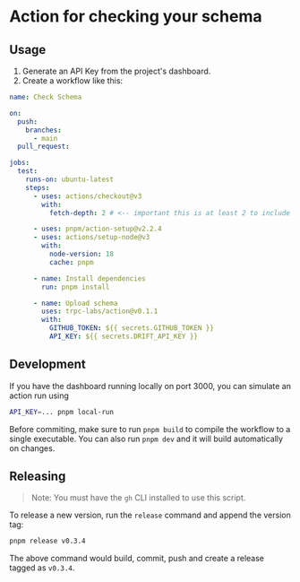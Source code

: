# Action for checking your schema

## Usage

1. Generate an API Key from the project's dashboard.
2. Create a workflow like this:

```yaml
name: Check Schema

on:
  push:
    branches:
      - main
  pull_request:

jobs:
  test:
    runs-on: ubuntu-latest
    steps:
      - uses: actions/checkout@v3
        with:
          fetch-depth: 2 # <-- important this is at least 2 to include the parent commit

      - uses: pnpm/action-setup@v2.2.4
      - uses: actions/setup-node@v3
        with:
          node-version: 18
          cache: pnpm

      - name: Install dependencies
        run: pnpm install

      - name: Upload schema
        uses: trpc-labs/action@v0.1.1
        with:
          GITHUB_TOKEN: ${{ secrets.GITHUB_TOKEN }}
          API_KEY: ${{ secrets.DRIFT_API_KEY }}
```

## Development

If you have the dashboard running locally on port 3000, you can simulate an action run using

```bash
API_KEY=... pnpm local-run
```

Before commiting‚ make sure to run `pnpm build` to compile the workflow to a single executable. You can also run `pnpm dev` and it will build automatically on changes.

## Releasing

> Note: You must have the `gh` CLI installed to use this script.

To release a new version, run the `release` command and append the version tag:

```bash
pnpm release v0.3.4
```

The above command would build, commit, push and create a release tagged as `v0.3.4`.
